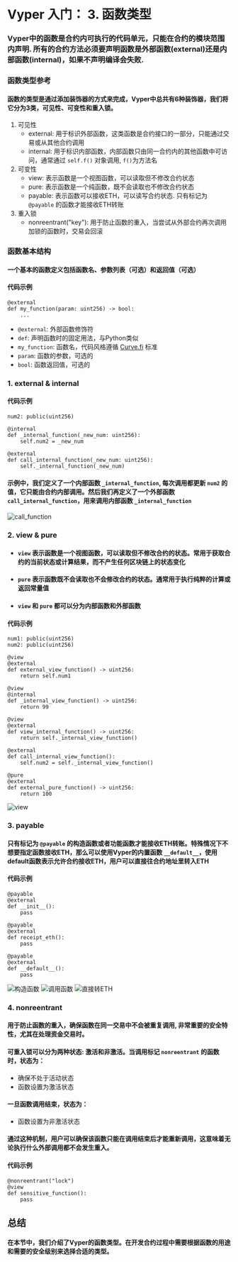 # Vyper 入门： 3. 函数类型
### Vyper中的函数是合约内可执行的代码单元，只能在合约的模块范围内声明. 所有的合约方法必须要声明函数是外部函数(external)还是内部函数(internal)，如果不声明编译会失败.

### 函数类型参考
#### 函数的类型是通过添加装饰器的方式来完成，Vyper中总共有6种装饰器，我们将它分为3类，可见性、可变性和重入锁。
1. 可见性
    - external: 用于标识外部函数，这类函数是合约接口的一部分，只能通过交易或从其他合约调用​
    - internal: 用于标识内部函数，内部函数只由同一合约内的其他函数中可访问，通常通过 `self.f()` 对象调用, `f()`为方法名​
2. 可变性
    - view: 表示函数是一个视图函数，可以读取但不修改合约状态
    - pure: 表示函数是一个纯函数，既不会读取也不修改合约状态
    - payable: 表示函数可以接收ETH，可以读写合约状态. 只有标记为 `@payable` 的函数才能接收ETH转账
3. 重入锁
    - nonreentrant("key"): 用于防止函数的重入，当尝试从外部合约再次调用加锁的函数时，交易会回滚


### 函数基本结构
#### 一个基本的函数定义包括函数名、参数列表（可选）和返回值（可选）
#### 代码示例
```
@external
def my_function(param: uint256) -> bool:
    ...
```
- `@external`: 外部函数修饰符
- `def`: 声明函数时的固定用法，与Python类似
- `my_function`: 函数名，代码风格遵循 [Curve.fi](https://curve.readthedocs.io/guide-code-style.html) 标准
- `param`: 函数的参数，可选的
- `bool`: 函数返回值，可选的


### 1. external & internal
#### 代码示例
```
num2: public(uint256)

@internal
def _internal_function(_new_num: uint256):
	self.num2 = _new_num

@external
def call_internal_function(_new_num: uint256):
	self._internal_function(_new_num)
```
#### 示例中，我们定义了一个内部函数 `_internal_function`, 每次调用都更新 `num2` 的值，它只能由合约内部调用。然后我们再定义了一个外部函数 `call_internal_function`，用来调用内部函数 `_internal_function`

![call_function](./call.png)

### 2. view & pure
- #### `view` 表示函数是一个视图函数，可以读取但不修改合约的状态。常用于获取合约的当前状态或计算结果，而不产生任何区块链上的状态变化
- #### `pure` 表示函数既不会读取也不会修改合约的状态。通常用于执行纯粹的计算或返回常量值​
- #### `view` 和 `pure` 都可以分为内部函数和外部函数
#### 代码示例
```
num1: public(uint256)
num2: public(uint256)

@view
@external
def external_view_function() -> uint256:
	return self.num1

@view
@internal
def _internal_view_function() -> uint256:
	return 99

@view
@external
def view_internal_function() -> uint256:
	return self._internal_view_function()

@external
def call_internal_view_function():
	self.num2 = self._internal_view_function()

@pure
@external
def external_pure_function() -> uint256:
	return 100
```

![view](./view.png)

### 3. payable
#### 只有标记为 `@payable` 的构造函数或者功能函数才能接收ETH转账。特殊情况下不想要指定函数接收ETH，那么可以使用Vyper的内置函数 `__default__`，使用default函数表示允许合约接收ETH，用户可以直接往合约地址里转入ETH
#### 代码示例

```
@payable
@external
def __init__():
	pass

@payable
@external
def receipt_eth():
	pass

@payable
@external
def __default__():
	pass
```

![构造函数](./eth1.png)
![调用函数](./eth2.png)
![直接转ETH](./eth3.png)

### 4. nonreentrant
#### 用于防止函数的重入，确保函数在同一交易中不会被重复调用, 非常重要的安全特性，尤其在处理资金交易时。
#### 可重入锁可以分为两种状态: 激活和非激活。当调用标记 `nonreentrant` 的函数时，状态为：
- 确保不处于活动状态
- 函数设置为激活状态 
#### 一旦函数调用结束，状态为：
- 函数设置为非激活状态
#### 通过这种机制，用户可以确保该函数只能在调用结束后才能重新调用，这意味着无论执行什么外部调用都不会发生重入。

#### 代码示例
```
@nonreentrant("lock")
@view
def sensitive_function():
    pass
```

## 总结
#### 在本节中，我们介绍了Vyper的函数类型。在开发合约过程中需要根据函数的用途和需要的安全级别来选择合适的类型。